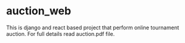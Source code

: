 # auction_web

This is django and react based project that perform online tournament auction. For full details read auction.pdf file.

